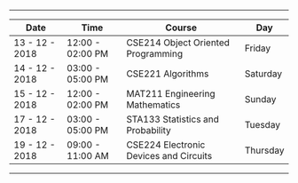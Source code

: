 ***
| Date            | Time              |Course                                  |  Day|
| ------          | -----             | -----                                  |-----|
| 13 - 12 - 2018  |  12:00 - 02:00 PM | CSE214 Object Oriented Programming     | Friday|
| 14 - 12 - 2018  |  03:00 - 05:00 PM | CSE221 Algorithms                      |Saturday|
| 15 - 12 - 2018  |  12:00 - 02:00 PM | MAT211 Engineering Mathematics         |Sunday|
| 17 - 12 - 2018  |  03:00 - 05:00 PM | STA133 Statistics and Probability      |Tuesday|
| 19 - 12 - 2018  |  09:00 - 11:00 AM | CSE224 Electronic Devices and Circuits |Thursday|

***
